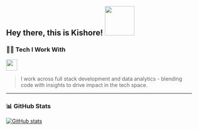 ## Hey there, this is Kishore! <img src="https://media.tenor.com/8B7z14WiY00AAAAj/panda-hi.gif?raw=true" height="80" width="80" /> 

### 🧑‍💻 Tech I Work With 

<img src="https://skillicons.dev/icons?i=html,css,js,react,python,java,github,git,postman,vscode,sublime,replit,azure,windows,linux" height="30" /> 

> I work across full stack development and data analytics - blending code with insights to drive impact in the tech space.

--- 
### 📊 GitHub Stats
[![GitHub stats](https://github-readme-stats.vercel.app/api?username=gkrockz&theme=nord&show_icons=true&hide=issues&rank_icon=github&border_color=3B4252&hide_title=true)](https://github.com/anuraghazra/github-readme-stats)
